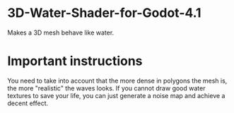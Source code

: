 # 3D-Water-Shader-for-Godot-4.1

Makes a 3D mesh behave like water.

# Important instructions
You need to take into account that the more dense in polygons the mesh is, the more "realistic" the waves looks. 
If you cannot draw good water textures to save your life, you can just generate a noise map and achieve a decent effect. 
